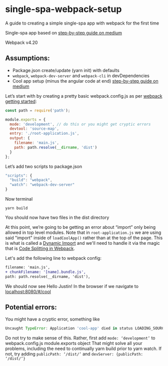 # single-spa-webpack-setup
A guide to creating a simple single-spa app with webpack for the first time

Single-spa app based on [step-by-step guide on medium](https://medium.com/canopy-tax/a-step-by-step-guide-to-single-spa-abbbcb1bedc6)

Webpack v4.20

## Assumptions:
* Package.json create/update (yarn init) with defaults
* `webpack`, `webpack-dev-server` and `webpack-cli` in devDependencies
* Cool app setup (minus the angular code at end) [step-by-step guide on medium](https://medium.com/canopy-tax/a-step-by-step-guide-to-single-spa-abbbcb1bedc6)

Let’s start with by creating a pretty basic webpack.config.js as per [webpack getting started](https://webpack.js.org/guides/getting-started/):

```js
const path = require('path');

module.exports = {
  mode: 'development', // do this or you might get cryptic errors
  devtool: 'source-map',
  entry: './root-application.js',
  output: {
    filename: 'main.js',
    path: path.resolve(__dirname, 'dist')
  }
};
```

Let’s add two scripts to package.json
```js
"scripts": {
  "build": "webpack",
  "watch": "webpack-dev-server"
}
```
Now terminal
```
yarn build
```
You should now have two files in the dist directory

At this point, we’re going to be getting an error about “import” only being allowed in top level modules. Note that in `root-application.js` we are using said "import" inside of `loadCoolApp()` rather than at the top of the page. This is what is called a [Dynamic Import](https://developer.mozilla.org/en-US/docs/Web/JavaScript/Reference/Statements/import#Dynamic_Imports) and we'll need to handle it via the magic that is [Code Splitting in Webpack](https://webpack.js.org/guides/code-splitting/#dynamic-imports).

Let's add the following line to webpack config:
```diff
filename: 'main.js',
+ chunkFilename: '[name].bundle.js',
path: path.resolve(__dirname, 'dist'),
```

We should now see Hello Justin! In the browser if we navigate to [localhost:8080/#/cool](localhost:8080/#/cool)

## Potential errors:

You might have a cryptic error, something like 
```js
Uncaught TypeError: Application 'cool-app' died in status LOADING_SOURCE_CODE: Cannot read property 'call' of undefined at o (bootstrap:63)
```
Do not try to make sense of this. Rather, first add `mode: ‘development’` to webpack.config.js module.exports object
That might solve all your problems, including the need to continually yarn build prior to yarn watch. If not, try adding `publicPath: ‘/dist/’` and `devServer: {publicPath: ‘/dist/’}`
